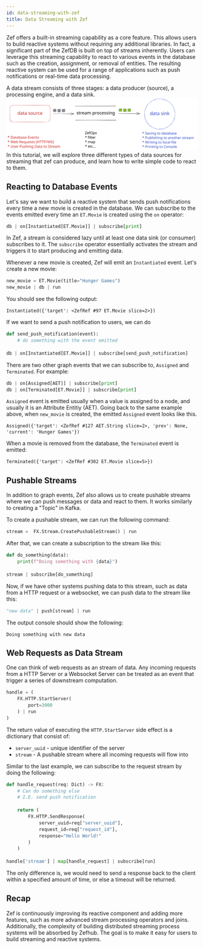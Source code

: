 ```yaml
---
id: data-streaming-with-zef
title: Data Streaming with Zef
---
```


  
Zef offers a built-in streaming capability as a core feature. This allows users to build reactive systems without requiring any additional libraries. In fact, a significant part of the ZefDB is built on top of streams inherently. Users can leverage this streaming capability to react to various events in the database such as the creation, assignment, or removal of entities. The resulting reactive system can be used for a range of applications such as push notifications or real-time data processing.  
  
A data stream consists of three stages: a data producer (source), a processing engine, and a data sink.    
![](143b23d7fd0bc591afe6c892e7ffa8dba430a0b70310996559c1dee643fbe41f.svg)  
In this tutorial, we will explore three different types of data sources for streaming that zef can produce, and learn how to write simple code to react to them.  
  
## Reacting to Database Events  
Let's say we want to build a reactive system that sends push notifications every time a new movie is created in the database. We can subscribe to the events emitted every time an `ET.Movie` is created using the `on` operator:  
```python  
db | on[Instantiated[ET.Movie]] | subscribe[print]  
```  
  
In Zef, a stream is considered lazy until at least one data sink (or consumer) subscribes to it. The `subscribe` operator essentially activates the stream and triggers it to start producing and emitting data.  
  
Whenever a new movie is created, Zef will emit an `Instantiated` event. Let's create a new movie:  
```python  
new_movie = ET.Movie(title="Hunger Games")  
new_movie | db | run  
```  
  
You should see the following output:  
```console  
Instantiated({'target': <ZefRef #97 ET.Movie slice=2>})  
```  
  
If we want to send a push notification to users, we can do  
```python  
def send_push_notification(event):  
	# do something with the event emitted  
  
db | on[Instantiated[ET.Movie]] | subscribe[send_push_notification]  
```  
  
There are two other graph events that we can subscribe to, `Assigned` and `Terminated`. For example:  
```python  
db | on[Assigned[AET]] | subscribe[print]  
db | on[Terminated[ET.Movie]] | subscribe[print]  
```  
  
`Assigned` event is emitted usually when a value is assigned to a node, and usually it is an Attribute Entitiy (AET). Going back to the same example above, when `new_movie` is created, the emitted `Assigned` event looks like this.  
```console  
Assigned({'target': <ZefRef #127 AET.String slice=2>, 'prev': None, 'current': 'Hunger Games'})  
```  
  
When a movie is removed from the database, the `Terminated` event is emitted:  
```  
Terminated({'target': <ZefRef #302 ET.Movie slice=5>})  
```  
  
  
## Pushable Streams  
In addition to graph events, Zef also allows us to create pushable streams where we can push messages or data and react to them. It works similarly to creating a "Topic" in Kafka.  
  
To create a pushable stream, we can run the following command:  
```python  
stream =  FX.Stream.CreatePushableStream() | run  
```  
  
After that, we can create a subscription to the stream like this:  
```python  
def do_something(data):  
	print(f"Doing something with {data}")  
	  
stream | subscribe[do_something]  
```  
  
Now, if we have other systems pushing data to this stream, such as data from a HTTP request or a websocket, we can push data to the stream like this:  
  
```python  
"new data" | push[stream] | run  
```  
  
The output console should show the following:  
```console  
Doing something with new data  
```  
  
## Web Requests as Data Stream  
One can think of web requests as an stream of data. Any incoming requests from a HTTP Server or a Websocket Server can be treated as an event that trigger a series of downstream computation.  
  
```python  
handle = (   
	FX.HTTP.StartServer(  
		port=3000  
	) | run            
)  
```  
The return value of executing the `HTTP.StartServer` side effect is a dictionary that consist of:  
* `server_uuid` - unique identifier of the server   
* `stream`  - A pushable stream where all incoming requests will flow into  
  
Similar to the last example, we can subscribe to the request stream by doing the following:  
```python  
def handle_request(req: Dict) -> FX:  
	# Can do something else  
	# I.E. send push notification  
	  
    return (  
	    FX.HTTP.SendResponse(  
			server_uuid=req["server_uuid"],  
			request_id=req["request_id"],  
			response="Hello World!"  
		)  
	)  
  
handle['stream'] | map[handle_request] | subscribe[run]  
```  
The only difference is, we would need to send a response back to the client within a specified amount of time, or else a timeout will be returned.  
  
## Recap  
Zef is continuously improving its reactive component and adding more features, such as more advanced stream processing operators and joins. Additionally, the complexity of building distributed streaming process systems will be absorbed by Zefhub.  The goal is to make it easy for users to build streaming and reactive systems.
